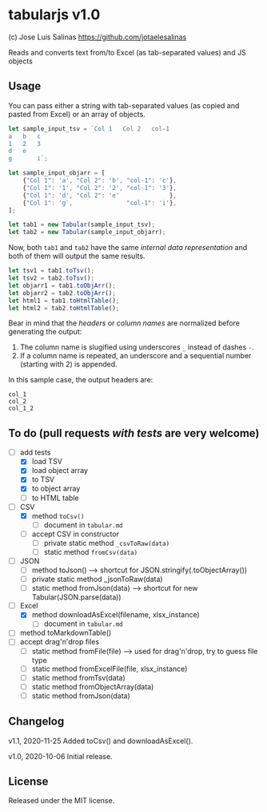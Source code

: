 # tabularjs v1.0

(c) Jose Luis Salinas <https://github.com/jotaelesalinas>

Reads and converts text from/to Excel (as tab-separated values) and JS objects

## Usage

You can pass either a string with tab-separated values (as copied and pasted from Excel) or
an array of objects.

```javascript
let sample_input_tsv = `Col 1	Col 2	col-1
a	b	c
1	2	3
d	e	
g		i`;

let sample_input_objarr = [
    {"Col 1": 'a', "Col 2": 'b', "col-1": 'c'},
    {"Col 1": '1', "Col 2": '2', "col-1": '3'},
    {"Col 1": 'd', "Col 2": 'e'              },
    {"Col 1": 'g',               "col-1": 'i'},
];

let tab1 = new Tabular(sample_input_tsv);
let tab2 = new Tabular(sample_input_objarr);
```

Now, both `tab1` and `tab2` have the same _internal data representation_ and both of them will
output the same results.

```javascript
let tsv1 = tab1.toTsv();
let tsv2 = tab2.toTsv();
let objarr1 = tab1.toObjArr();
let objarr2 = tab2.toObjArr();
let html1 = tab1.toHtmlTable();
let html2 = tab2.toHtmlTable();
```

Bear in mind that the _headers_ or _column names_ are normalized before generating the output:

1. The column name is slugified using underscores `_` instead of dashes `-`.
2. If a column name is repeated, an underscore and a sequential number (starting with 2) is appended.

In this sample case, the output headers are:

```
col_1
col_2
col_1_2
```

## To do (pull requests _with tests_ are very welcome)

- [ ] add tests
  - [x] load TSV
  - [x] load object array
  - [x] to TSV
  - [x] to object array
  - [ ] to HTML table
- [ ] CSV
  - [x] method `toCsv()`
    - [ ] document in `tabular.md`
  - [ ] accept CSV in constructor
    - [ ] private static method `_csvToRaw(data)`
    - [ ] static method `fromCsv(data)`
- [ ] JSON
  - [ ] method toJson() --> shortcut for JSON.stringify(<tabular object>.toObjectArray())
  - [ ] private static method _jsonToRaw(data)
  - [ ] static method fromJson(data) --> shortcut for new Tabular(JSON.parse(data))
- [ ] Excel
  - [x] method downloadAsExcel(filename, xlsx_instance)
    - [ ] document in `tabular.md`
- [ ] method toMarkdownTable()
- [ ] accept drag'n'drop files
  - [ ] static method fromFile(file) --> used for drag'n'drop, try to guess file type
  - [ ] static method fromExcelFile(file, xlsx_instance)
  - [ ] static method fromTsv(data)
  - [ ] static method fromObjectArray(data)
  - [ ] static method fromJson(data)

## Changelog

v1.1, 2020-11-25
Added toCsv() and downloadAsExcel().

v1.0, 2020-10-06
Initial release.

## License

Released under the MIT license.
